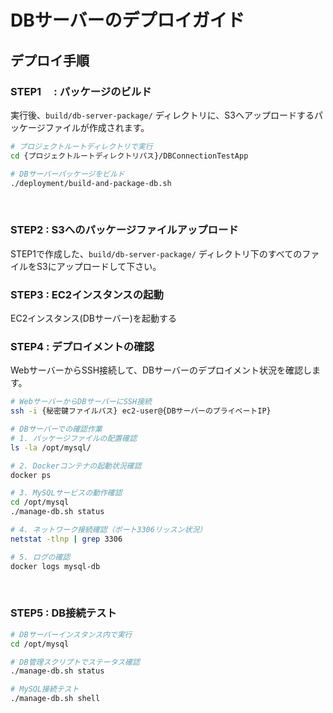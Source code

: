 # DBサーバーのデプロイガイド
## デプロイ手順
### STEP1　 : パッケージのビルド
実行後、`build/db-server-package/` ディレクトリに、S3へアップロードするパッケージファイルが作成されます。

```bash
# プロジェクトルートディレクトリで実行
cd {プロジェクトルートディレクトリパス}/DBConnectionTestApp

# DBサーバーパッケージをビルド
./deployment/build-and-package-db.sh
```
</br>

### STEP2 : S3へのパッケージファイルアップロード
STEP1で作成した、`build/db-server-package/` ディレクトリ下のすべてのファイルをS3にアップロードして下さい。
</br>

### STEP3 : EC2インスタンスの起動
EC2インスタンス(DBサーバー)を起動する
</br>

### STEP4 : デプロイメントの確認
WebサーバーからSSH接続して、DBサーバーのデプロイメント状況を確認します。

```bash
# WebサーバーからDBサーバーにSSH接続
ssh -i {秘密鍵ファイルパス} ec2-user@{DBサーバーのプライベートIP}

# DBサーバーでの確認作業
# 1. パッケージファイルの配置確認
ls -la /opt/mysql/

# 2. Dockerコンテナの起動状況確認
docker ps

# 3. MySQLサービスの動作確認
cd /opt/mysql
./manage-db.sh status

# 4. ネットワーク接続確認（ポート3306リッスン状況）
netstat -tlnp | grep 3306

# 5. ログの確認
docker logs mysql-db
```
</br>

### STEP5 : DB接続テスト
```bash
# DBサーバーインスタンス内で実行
cd /opt/mysql

# DB管理スクリプトでステータス確認
./manage-db.sh status

# MySQL接続テスト
./manage-db.sh shell
```

